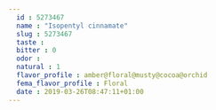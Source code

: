 ```yaml
---
  id : 5273467
  name : "Isopentyl cinnamate"
  slug : 5273467
  taste : 
  bitter : 0
  odor : 
  natural : 1
  flavor_profile : amber@floral@musty@cocoa@orchid
  fema_flavor_profile : Floral
  date : 2019-03-26T08:47:11+01:00
---
```



